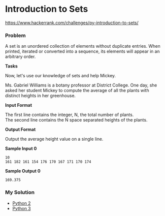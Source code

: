 # Introduction to Sets

https://www.hackerrank.com/challenges/py-introduction-to-sets/

### Problem

A set is an unordered collection of elements without duplicate entries. 
When printed, iterated or converted into a sequence, its elements will appear in an arbitrary order.

**Tasks**

Now, let's use our knowledge of sets and help Mickey.

Ms. Gabriel Williams is a botany professor at District College. One day, she asked her student Mickey to compute the average of all the plants with distinct heights in her greenhouse.

**Input Format**

The first line contains the integer, N, the total number of plants.  
The second line contains the N space separated heights of the plants.

**Output Format**

Output the average height value on a single line.

**Sample Input 0**

```
10
161 182 161 154 176 170 167 171 170 174
```

**Sample Output 0**

```
169.375
```

### My Solution

- [Python 2](python2.py)
- [Python 3](python3.py)